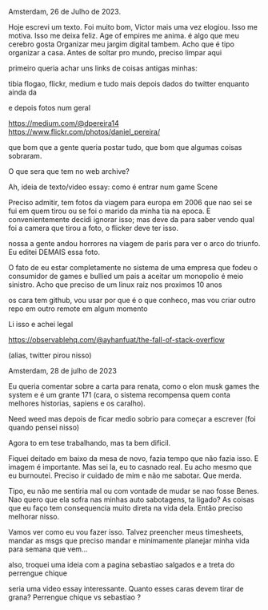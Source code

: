 Amsterdam, 26 de Julho de 2023.

Hoje escrevi um texto. Foi muito bom, Victor mais uma vez elogiou. Isso me motiva. Isso me deixa feliz.
Age of empires me anima. é algo que meu cerebro gosta
Organizar meu jargim digital tambem. Acho que é tipo organizar a casa. Antes de soltar pro mundo, preciso limpar aqui


primeiro queria achar uns links de coisas antigas minhas:

tibia flogao, flickr, medium e tudo mais
depois dados do twitter enquanto ainda da

e depois fotos num geral


https://medium.com/@dpereira14
https://www.flickr.com/photos/daniel_pereira/


que bom que a gente queria postar tudo, que bom que algumas coisas sobraram.

O que sera que tem no web archive?

Ah, ideia de texto/video essay: como é entrar num game Scene

Preciso admitir, tem fotos da viagem para europa em 2006 que nao sei se fui em quem tirou ou se foi o marido da minha tia na epoca. E convenientemente decidi ignorar isso; mas deve da para saber vendo qual foi a camera que tirou a foto, o flicker deve ter isso.


nossa a gente andou horrores na viagem de paris para ver o arco do triunfo. Eu editei DEMAIS essa foto.

O fato de eu estar completamente no sistema de uma empresa que fodeu o consumidor de games e bullied um pais a aceitar um monopolio é meio sinistro. Acho que preciso de um linux raiz nos proximos 10 anos

os cara tem github, vou usar por que é o que conheco, mas vou criar outro repo em outro remote em algum momento


Li isso e achei legal

https://observablehq.com/@ayhanfuat/the-fall-of-stack-overflow

(alias, twitter pirou nisso)

Amsterdam, 28 de julho de 2023

Eu queria comentar sobre a carta para renata, como o elon musk games the system e é um grante 171 (cara, o sistema recompensa quem conta melhores historias, sapiens e os caralho).

Need weed mas depois de ficar medio sobrio para começar a escrever (foi quando pensei nisso)

Agora to em tese trabalhando, mas ta bem dificil.

Fiquei deitado em baixo da mesa de novo, fazia tempo que não fazia isso. E imagem é importante. Mas sei la, eu to casnado real. Eu acho mesmo que eu burnoutei. Preciso ir cuidado de mim e não me sabotar. Que merda.

Tipo, eu não me sentiria mal ou com vontade de mudar se nao fosse Benes.
Nao quero que ela sofra nas minhas auto sabotagens, ta ligado? As coisas que eu faço tem consequencia muito direta na vida dela. Então preciso melhorar nisso.

Vamos ver como eu vou fazer isso. Talvez preencher meus timesheets, mandar as msgs que preciso mandar e minimamente planejar minha vida para semana que vem...


also, troquei uma ideia com a pagina sebastiao salgados e a treta do perrengue chique

seria uma video essay interessante. Quanto esses caras devem tirar de grana? Perrengue chique vs sebastiao ?